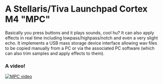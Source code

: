 A Stellaris/Tiva Launchpad Cortex M4 "MPC"
===========

Basically you press buttons and it plays sounds, cool hu? It can also apply effects in real time including lowpass/highpass/notch and even a very slight echo. It implements a USB mass storage device interface allowing wav files to be copied manually from a PC or via the associated PC software (which can also trim samples and apply effects to them).

### A video!

[![MPC video](http://img.youtube.com/vi/Hooyn7jLHHU/0.jpg)](http://www.youtube.com/watch?v=Hooyn7jLHHU)
